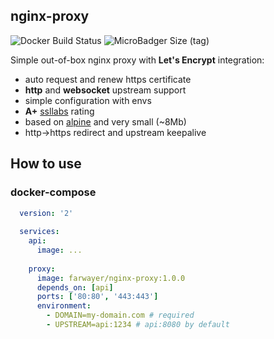 ## nginx-proxy

![Docker Build Status](https://img.shields.io/docker/build/farwayer/nginx-proxy.svg)
![MicroBadger Size (tag)](https://img.shields.io/microbadger/image-size/farwayer/nginx-proxy.svg)

Simple out-of-box nginx proxy with **Let's Encrypt** integration:

- auto request and renew https certificate
- **http** and **websocket** upstream support
- simple configuration with envs
- **A+** [ssllabs](https://www.ssllabs.com/ssltest/) rating
- based on [alpine](https://alpinelinux.org/) and very small (~8Mb)
- http->https redirect and upstream keepalive

## How to use

### docker-compose

```yaml
  version: '2'
  
  services:
    api:
      image: ... 
  
    proxy:
      image: farwayer/nginx-proxy:1.0.0
      depends_on: [api]
      ports: ['80:80', '443:443']
      environment:
        - DOMAIN=my-domain.com # required
        - UPSTREAM=api:1234 # api:8080 by default 
```
